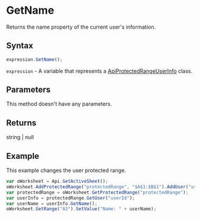 # GetName

Returns the name property of the current user's information.

## Syntax

```javascript
expression.GetName();
```

`expression` - A variable that represents a [ApiProtectedRangeUserInfo](../ApiProtectedRangeUserInfo.md) class.

## Parameters

This method doesn't have any parameters.

## Returns

string \| null

## Example

This example changes the user protected range.

```javascript editor-xlsx
var oWorksheet = Api.GetActiveSheet();
oWorksheet.AddProtectedRange("protectedRange", "$A$1:$B$1").AddUser("userId", "name", "CanView");
var protectedRange = oWorksheet.GetProtectedRange("protectedRange");
var userInfo = protectedRange.GetUser("userId");
var userName = userInfo.GetName();
oWorksheet.GetRange("A3").SetValue("Name: " + userName);
```
